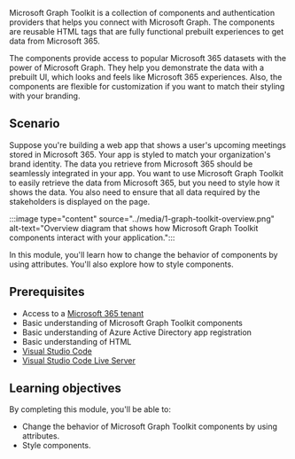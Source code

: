 Microsoft Graph Toolkit is a collection of components and authentication providers that helps you connect with Microsoft Graph. The components are reusable HTML tags that are fully functional prebuilt experiences to get data from Microsoft 365.

The components provide access to popular Microsoft 365 datasets with the power of Microsoft Graph. They help you demonstrate the data with a prebuilt UI, which looks and feels like Microsoft 365 experiences. Also, the components are flexible for customization if you want to match their styling with your branding.

## Scenario

Suppose you're building a web app that shows a user's upcoming meetings stored in Microsoft 365. Your app is styled to match your organization's brand identity. The data you retrieve from Microsoft 365 should be seamlessly integrated in your app. You want to use Microsoft Graph Toolkit to easily retrieve the data from Microsoft 365, but you need to style how it shows the data. You also need to ensure that all data required by the stakeholders is displayed on the page.

:::image type="content" source="../media/1-graph-toolkit-overview.png" alt-text="Overview diagram that shows how Microsoft Graph Toolkit components interact with your application.":::

In this module, you'll learn how to change the behavior of components by using attributes. You'll also explore how to style components.

## Prerequisites

- Access to a [Microsoft 365 tenant](https://developer.microsoft.com/office/dev-program?ocid=MSlearn)
- Basic understanding of Microsoft Graph Toolkit components
- Basic understanding of Azure Active Directory app registration
- Basic understanding of HTML
- [Visual Studio Code](https://code.visualstudio.com/)
- [Visual Studio Code Live Server](https://marketplace.visualstudio.com/items?itemName=ritwickdey.LiveServer)

## Learning objectives

By completing this module, you'll be able to:

- Change the behavior of Microsoft Graph Toolkit components by using attributes.
- Style components.

